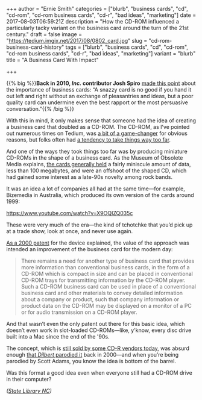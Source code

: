 +++
author = "Ernie Smith"
categories = ["blurb", "business cards", "cd", "cd-rom", "cd-rom business cards", "cd-r", "bad ideas", "marketing"]
date = 2017-08-03T06:59:21Z
description = "How the CD-ROM influenced a particularly tacky variant on the business card around the turn of the 21st century."
draft = false
image = "https://tedium.imgix.net/2017/08/0802_card.jpg"
slug = "cd-rom-business-card-history"
tags = ["blurb", "business cards", "cd", "cd-rom", "cd-rom business cards", "cd-r", "bad ideas", "marketing"]
variant = "blurb"
title = "A Business Card With Impact"

+++

{{% big %}}**Back in 2010, *Inc.* contributor Josh Spiro** [made this point](https://www.inc.com/guides/2010/06/best-business-cards.html) about the importance of business cards: “A snazzy card is no good if you hand it out left and right without an exchange of pleasantries and ideas, but a poor quality card can undermine even the best rapport or the most persuasive conversation.”{{% /big %}}

With this in mind, it only makes sense that someone had the idea of creating a business card that doubled as a CD-ROM. The CD-ROM, as I’ve pointed out numerous times on Tedium, was [a bit of a game-changer](http://tedium.co/2017/07/13/who-killed-the-encyclopedia/) for obvious reasons, but folks often had [a tendency to take things way too far](http://tedium.co/2016/02/23/cd-rom-magazines-launch-blender/).

And one of the ways they took things too far was by producing miniature CD-ROMs in the shape of a business card. As the Museum of Obsolete Media explains, [the cards generally held](http://www.obsoletemedia.org/business-card-cd-rom/) a fairly miniscule amount of data, less than 100 megabytes, and were an offshoot of the shaped CD, which had gained some interest as a late-90s novelty among rock bands.

It was an idea a lot of companies all had at the same time—for example, Bizemedia in Australia, which produced its own version of the cards around 1999:

https://www.youtube.com/watch?v=X9OQIZQ035c

These were very much of the era—the kind of tchotchke that you’d pick up at a trade show, look at once, and never use again.

[As a 2000 patent](https://www.google.com/patents/WO2000052685A1) for the device explained, the value of the approach was intended an improvement of the business card for the modern day:

> There remains a need for another type of business card that provides more information than conventional business cards, in the form of a CD-ROM which is compact in size and can be placed in conventional CD-ROM trays for transmitting information by the CD-ROM player. Such a CD-ROM business card can be used in place of a conventional business card and other materials to convey detailed information about a company or product, such that company information or product data on the CD-ROM may be displayed on a monitor of a PC or for audio transmission on a CD-ROM player.

And that wasn’t even the only patent out there for this basic idea, which doesn’t even work in slot-loaded CD-ROMs—like, y'know, every disc drive built into a Mac since the end of the '90s.

The concept, which is [still sold by some CD-R vendors today](http://amzn.to/2v12LX7), was absurd enough [that *Dilbert* parodied it](http://dilbert.com/strip/2000-03-27) back in 2000—and when you’re being parodied by Scott Adams, you know the idea is bottom of the barrel.

Was this format a good idea even when everyone still had a CD-ROM drive in their computer?

*([State Library NC](https://www.flickr.com/photos/statelibrarync/8743811867/))*